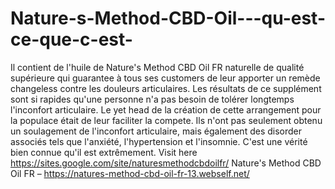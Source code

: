 # Nature-s-Method-CBD-Oil---qu-est-ce-que-c-est-
Il contient de l'huile de Nature's Method CBD Oil FR naturelle de qualité supérieure qui guarantee à tous ses customers de leur apporter un remède changeless contre les douleurs articulaires. Les résultats de ce supplément sont si rapides qu'une personne n'a pas besoin de tolérer longtemps l'inconfort articulaire. Le yet head de la création de cette arrangement pour la populace était de leur faciliter la compete. Ils n'ont pas seulement obtenu un soulagement de l'inconfort articulaire, mais également des disorder associés tels que l'anxiété, l'hypertension et l'insomnie. C'est une vérité bien connue qu'il est extrêmement. Visit here https://sites.google.com/site/naturesmethodcbdoilfr/  Nature's Method CBD Oil FR – https://natures-method-cbd-oil-fr-13.webself.net/
